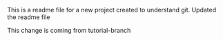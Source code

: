 This is a readme file for a new project created to understand git.
Updated the readme file

This change is coming from tutorial-branch
